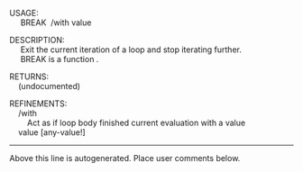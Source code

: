 USAGE:  
&nbsp;&nbsp;&nbsp;&nbsp;&nbsp;BREAK&nbsp;&nbsp;/with&nbsp;value  
  
DESCRIPTION:  
&nbsp;&nbsp;&nbsp;&nbsp;&nbsp;Exit&nbsp;the&nbsp;current&nbsp;iteration&nbsp;of&nbsp;a&nbsp;loop&nbsp;and&nbsp;stop&nbsp;iterating&nbsp;further.  
&nbsp;&nbsp;&nbsp;&nbsp;&nbsp;BREAK&nbsp;is&nbsp;a&nbsp;function&nbsp;.  
  
RETURNS:  
&nbsp;&nbsp;&nbsp;&nbsp;(undocumented)  
  
REFINEMENTS:  
&nbsp;&nbsp;&nbsp;&nbsp;/with  
&nbsp;&nbsp;&nbsp;&nbsp;&nbsp;&nbsp;&nbsp;&nbsp;Act&nbsp;as&nbsp;if&nbsp;loop&nbsp;body&nbsp;finished&nbsp;current&nbsp;evaluation&nbsp;with&nbsp;a&nbsp;value  
&nbsp;&nbsp;&nbsp;&nbsp;value&nbsp;[any-value!]  
___
Above this line is autogenerated. Place user comments below.